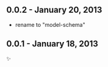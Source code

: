 
0.0.2 - January 20, 2013
------------------------
* rename to "model-schema"

0.0.1 - January 18, 2013
------------------------
:sparkles: